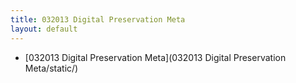 ```yaml
---
title: 032013 Digital Preservation Meta
layout: default
---
```


* [032013 Digital Preservation Meta](032013 Digital Preservation Meta/static/)

